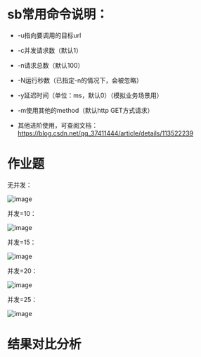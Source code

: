 # sb常用命令说明：
- -u指向要调用的目标url
- -c并发请求数（默认1）
- -n请求总数（默认100）
- -N运行秒数（已指定-n的情况下，会被忽略）
- -y延迟时间（单位：ms，默认0）（模拟业务场景用）
- -m使用其他的method（默认http GET方式请求）

- 其他进阶使用，可查阅文档：https://blog.csdn.net/qq_37411444/article/details/113522239

# 作业题
无并发：

![image](http://note.youdao.com/yws/public/resource/bc61e30ddac287c8f5d013680ad568fc/xmlnote/964C4B4CBC4F4790B49FFF000C032DFB/17528)

并发=10：

![image](https://note.youdao.com/yws/public/resource/bc61e30ddac287c8f5d013680ad568fc/xmlnote/FF942B0922064B5096C4C1225DA99975/17532)

并发=15：

![image](http://note.youdao.com/yws/public/resource/bc61e30ddac287c8f5d013680ad568fc/xmlnote/C35B5025975C47CBA58ADD5E495FFA40/17535)

并发=20：

![image](http://note.youdao.com/yws/public/resource/bc61e30ddac287c8f5d013680ad568fc/xmlnote/578AC53F507444B496C3D22F6E3AEDD9/17538)

并发=25：

![image](http://note.youdao.com/yws/public/resource/bc61e30ddac287c8f5d013680ad568fc/xmlnote/A1D9AFEA3C3446D785BAFAB7079D1FC9/17540)

# 结果对比分析

